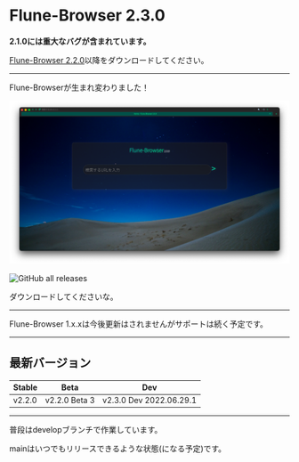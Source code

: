 # Flune-Browser 2.3.0
**2.1.0には重大なバグが含まれています。**

[Flune-Browser 2.2.0](https://github.com/mf-3d/flune-browser/releases/v2.2.0)以降をダウンロードしてください。

---

Flune-Browserが生まれ変わりました！

![](./other_data/screenshot-2.0.0.png)

![GitHub all releases](https://img.shields.io/github/downloads/mf-3d/flune-browser/total?style=for-the-badge)

ダウンロードしてくださいな。

---

Flune-Browser 1.x.xは今後更新はされませんがサポートは続く予定です。

---

## 最新バージョン
|Stable|     Beta    |          Dev          |
|------|-------------|-----------------------|
|v2.2.0|v2.2.0 Beta 3|v2.3.0 Dev 2022.06.29.1|

---

普段はdevelopブランチで作業しています。

mainはいつでもリリースできるような状態(になる予定)です。
